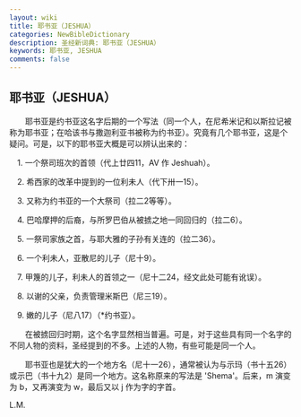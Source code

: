 ```yaml
---
layout: wiki
title: 耶书亚（JESHUA）
categories: NewBibleDictionary
description: 圣经新词典: 耶书亚（JESHUA）
keywords: 耶书亚, JESHUA
comments: false
---
```


## 耶书亚（JESHUA）

　　耶书亚是约书亚这名字后期的一个写法（同一个人，在尼希米记和以斯拉记被称为耶书亚；在哈该书与撒迦利亚书被称为约书亚）。究竟有几个耶书亚，这是个疑问。可是，以下的耶书亚大概是可以辨认出来的：

　1. 一个祭司班次的首领（代上廿四11，AV 作 Jeshuah）。

　2. 希西家的改革中提到的一位利未人（代下卅一15）。

　3. 又称为约书亚的一个大祭司（拉二2等等）。

　4. 巴哈摩押的后裔，与所罗巴伯从被掳之地一同回归的（拉二6）。

　5. 一祭司家族之首，与耶大雅的子孙有关连的（拉二36）。

　6. 一个利未人，亚散尼的儿子（尼十9）。

　7. 甲篾的儿子，利未人的首领之一（尼十二24，经文此处可能有讹误）。

　8. 以谢的父亲，负责管理米斯巴（尼三19）。

　9. 嫩的儿子（尼八17）（*约书亚）。

　　在被掳回归时期，这个名字显然相当普遍。可是，对于这些具有同一个名字的不同人物的资料，圣经提到的不多。上述的人物，有些可能是同一个人。

　　耶书亚也是犹大的一个地方名（尼十一26），通常被认为与示玛（书十五26）或示巴（书十九2）是同一个地方。这名称原来的写法是 'Shema'。后来，m 演变为 b，又再演变为 w，最后又以 j 作为字的字首。

L.M.






